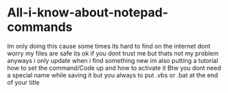 # All-i-know-about-notepad-commands
Im only doing this cause some times its hard to find on the internet dont worry my files are safe its ok if you dont trust me but thats not my problem anyways i only update when i find something new im also putting a tutorial how to set the command/Code up and how to activate it Btw you dont need a special name while saving it but you always to put .vbs or .bat at the end of your title
